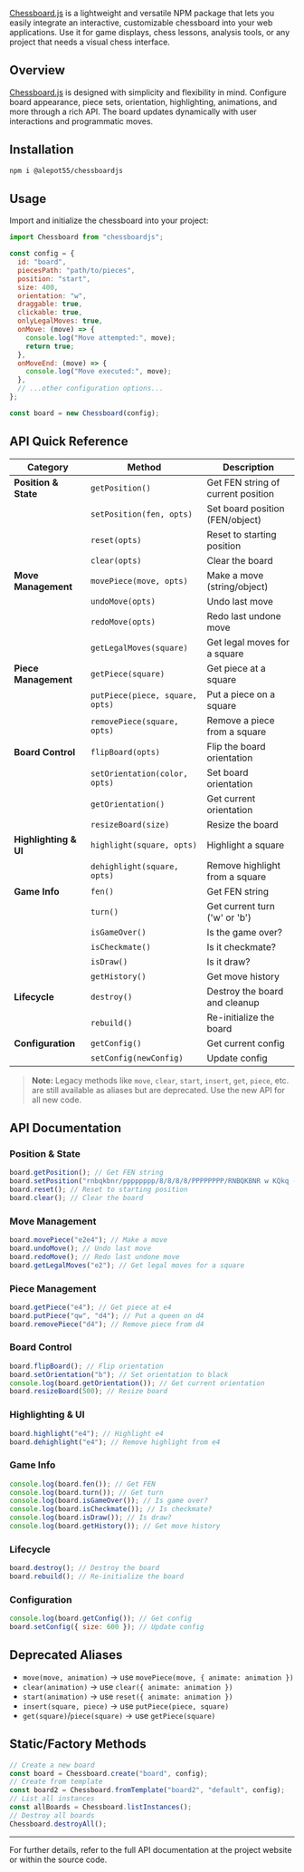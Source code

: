 [Chessboard.js](https://sites.google.com/view/chessboard-js/home) is a lightweight and versatile NPM package that lets you easily integrate an interactive, customizable chessboard into your web applications. Use it for game displays, chess lessons, analysis tools, or any project that needs a visual chess interface.

## Overview

[Chessboard.js](https://sites.google.com/view/chessboard-js/home) is designed with simplicity and flexibility in mind. Configure board appearance, piece sets, orientation, highlighting, animations, and more through a rich API. The board updates dynamically with user interactions and programmatic moves.

## Installation

```bash
npm i @alepot55/chessboardjs
```

## Usage

Import and initialize the chessboard into your project:

```javascript
import Chessboard from "chessboardjs";

const config = {
  id: "board",
  piecesPath: "path/to/pieces",
  position: "start",
  size: 400,
  orientation: "w",
  draggable: true,
  clickable: true,
  onlyLegalMoves: true,
  onMove: (move) => {
    console.log("Move attempted:", move);
    return true;
  },
  onMoveEnd: (move) => {
    console.log("Move executed:", move);
  },
  // ...other configuration options...
};

const board = new Chessboard(config);
```

## API Quick Reference

| Category              | Method                          | Description                        |
| --------------------- | ------------------------------- | ---------------------------------- |
| **Position & State**  | `getPosition()`                 | Get FEN string of current position |
|                       | `setPosition(fen, opts)`        | Set board position (FEN/object)    |
|                       | `reset(opts)`                   | Reset to starting position         |
|                       | `clear(opts)`                   | Clear the board                    |
| **Move Management**   | `movePiece(move, opts)`         | Make a move (string/object)        |
|                       | `undoMove(opts)`                | Undo last move                     |
|                       | `redoMove(opts)`                | Redo last undone move              |
|                       | `getLegalMoves(square)`         | Get legal moves for a square       |
| **Piece Management**  | `getPiece(square)`              | Get piece at a square              |
|                       | `putPiece(piece, square, opts)` | Put a piece on a square            |
|                       | `removePiece(square, opts)`     | Remove a piece from a square       |
| **Board Control**     | `flipBoard(opts)`               | Flip the board orientation         |
|                       | `setOrientation(color, opts)`   | Set board orientation              |
|                       | `getOrientation()`              | Get current orientation            |
|                       | `resizeBoard(size)`             | Resize the board                   |
| **Highlighting & UI** | `highlight(square, opts)`       | Highlight a square                 |
|                       | `dehighlight(square, opts)`     | Remove highlight from a square     |
| **Game Info**         | `fen()`                         | Get FEN string                     |
|                       | `turn()`                        | Get current turn ('w' or 'b')      |
|                       | `isGameOver()`                  | Is the game over?                  |
|                       | `isCheckmate()`                 | Is it checkmate?                   |
|                       | `isDraw()`                      | Is it draw?                        |
|                       | `getHistory()`                  | Get move history                   |
| **Lifecycle**         | `destroy()`                     | Destroy the board and cleanup      |
|                       | `rebuild()`                     | Re-initialize the board            |
| **Configuration**     | `getConfig()`                   | Get current config                 |
|                       | `setConfig(newConfig)`          | Update config                      |

> **Note:** Legacy methods like `move`, `clear`, `start`, `insert`, `get`, `piece`, etc. are still available as aliases but are deprecated. Use the new API for all new code.

## API Documentation

### Position & State

```js
board.getPosition(); // Get FEN string
board.setPosition("rnbqkbnr/pppppppp/8/8/8/8/PPPPPPPP/RNBQKBNR w KQkq - 0 1"); // Set position
board.reset(); // Reset to starting position
board.clear(); // Clear the board
```

### Move Management

```js
board.movePiece("e2e4"); // Make a move
board.undoMove(); // Undo last move
board.redoMove(); // Redo last undone move
board.getLegalMoves("e2"); // Get legal moves for a square
```

### Piece Management

```js
board.getPiece("e4"); // Get piece at e4
board.putPiece("qw", "d4"); // Put a queen on d4
board.removePiece("d4"); // Remove piece from d4
```

### Board Control

```js
board.flipBoard(); // Flip orientation
board.setOrientation("b"); // Set orientation to black
console.log(board.getOrientation()); // Get current orientation
board.resizeBoard(500); // Resize board
```

### Highlighting & UI

```js
board.highlight("e4"); // Highlight e4
board.dehighlight("e4"); // Remove highlight from e4
```

### Game Info

```js
console.log(board.fen()); // Get FEN
console.log(board.turn()); // Get turn
console.log(board.isGameOver()); // Is game over?
console.log(board.isCheckmate()); // Is checkmate?
console.log(board.isDraw()); // Is draw?
console.log(board.getHistory()); // Get move history
```

### Lifecycle

```js
board.destroy(); // Destroy the board
board.rebuild(); // Re-initialize the board
```

### Configuration

```js
console.log(board.getConfig()); // Get config
board.setConfig({ size: 600 }); // Update config
```

## Deprecated Aliases

- `move(move, animation)` → use `movePiece(move, { animate: animation })`
- `clear(animation)` → use `clear({ animate: animation })`
- `start(animation)` → use `reset({ animate: animation })`
- `insert(square, piece)` → use `putPiece(piece, square)`
- `get(square)`/`piece(square)` → use `getPiece(square)`

## Static/Factory Methods

```js
// Create a new board
const board = Chessboard.create("board", config);
// Create from template
const board2 = Chessboard.fromTemplate("board2", "default", config);
// List all instances
const allBoards = Chessboard.listInstances();
// Destroy all boards
Chessboard.destroyAll();
```

---

For further details, refer to the full API documentation at the project website or within the source code.
